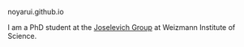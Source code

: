 noyarui.github.io

I am a PhD student at the [Joselevich Group](https://www.weizmann.ac.il/materials/ernesto/home) at Weizmann Institute of Science. 
